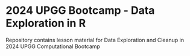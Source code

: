 # 2024 UPGG Bootcamp - Data Exploration in R
Repository contains lesson material for Data Exploration and Cleanup in 2024 UPGG Computational Bootcamp

